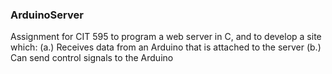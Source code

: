 ### ArduinoServer

Assignment for CIT 595 to program a web server in C, and to develop a site which:
  (a.) Receives data from an Arduino that is attached to the server
  (b.) Can send control signals to the Arduino
